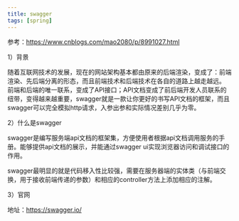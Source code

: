 ```yaml
---
title: swagger
tags: [spring]
---
```


参考：https://www.cnblogs.com/mao2080/p/8991027.html

1）背景

随着互联网技术的发展，现在的网站架构基本都由原来的后端渲染，变成了：前端渲染、先后端分离的形态，而且前端技术和后端技术在各自的道路上越走越远。 前端和后端的唯一联系，变成了API接口；API文档变成了前后端开发人员联系的纽带，变得越来越重要，swagger就是一款让你更好的书写API文档的框架，而且swagger可以完全模拟http请求，入参出参和实际情况差别几乎为零。

2）什么是swagger

swagger是编写服务端api文档的框架集，方便使用者根据api文档调用服务的手册。能够提供api文档的展示，并能通过swagger ui实现浏览器访问和调试接口的作用。

swagger最明显的就是代码移入性比较强，需要在服务器端的实体类（与前端交换，用于接收前端传递的参数）和相应的controller方法上添加相应的注解。

3）官网

地址：https://swagger.io/